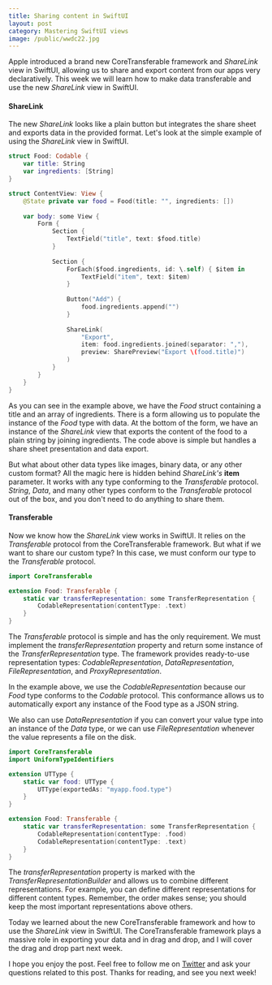 ```yaml
---
title: Sharing content in SwiftUI 
layout: post
category: Mastering SwiftUI views
image: /public/wwdc22.jpg
---
```


Apple introduced a brand new CoreTransferable framework and *ShareLink* view in SwiftUI, allowing us to share and export content from our apps very declaratively. This week we will learn how to make data transferable and use the new *ShareLink* view in SwiftUI.

#### ShareLink
The new *ShareLink* looks like a plain button but integrates the share sheet and exports data in the provided format. Let's look at the simple example of using the *ShareLink* view in SwiftUI.

```swift
struct Food: Codable {
    var title: String
    var ingredients: [String]
}

struct ContentView: View {
    @State private var food = Food(title: "", ingredients: [])
    
    var body: some View {
        Form {
            Section {
                TextField("title", text: $food.title)
            }
            
            Section {
                ForEach($food.ingredients, id: \.self) { $item in
                    TextField("item", text: $item)
                }
                
                Button("Add") {
                    food.ingredients.append("")
                }
                
                ShareLink(
                    "Export",
                    item: food.ingredients.joined(separator: ","),
                    preview: SharePreview("Export \(food.title)")
                )
            }
        }
    }
}
```

As you can see in the example above, we have the *Food* struct containing a title and an array of ingredients. There is a form allowing us to populate the instance of the *Food* type with data. At the bottom of the form, we have an instance of the *ShareLink* view that exports the content of the food to a plain string by joining ingredients. The code above is simple but handles a share sheet presentation and data export.

But what about other data types like images, binary data, or any other custom format? All the magic here is hidden behind *ShareLink's* **item** parameter. It works with any type conforming to the *Transferable* protocol. *String*, *Data*, and many other types conform to the *Transferable* protocol out of the box, and you don't need to do anything to share them.

#### Transferable
Now we know how the *ShareLink* view works in SwiftUI. It relies on the *Transferable* protocol from the CoreTransferable framework. But what if we want to share our custom type? In this case, we must conform our type to the *Transferable* protocol.

```swift
import CoreTransferable

extension Food: Transferable {
    static var transferRepresentation: some TransferRepresentation {
        CodableRepresentation(contentType: .text)
    }
}
```

The *Transferable* protocol is simple and has the only requirement. We must implement the *transferRepresentation* property and return some instance of the *TransferRepresentation* type. The framework provides ready-to-use representation types: *CodableRepresentation*, *DataRepresentation*, *FileRepresentation*, and *ProxyRepresentation*.

In the example above, we use the *CodableRepresentation* because our *Food* type conforms to the *Codable* protocol. This conformance allows us to automatically export any instance of the Food type as a JSON string.

We also can use *DataRepresentation* if you can convert your value type into an instance of the *Data* type, or we can use *FileRepresentation* whenever the value represents a file on the disk.

```swift
import CoreTransferable
import UniformTypeIdentifiers

extension UTType {
    static var food: UTType {
        UTType(exportedAs: "myapp.food.type")
    }
}

extension Food: Transferable {
    static var transferRepresentation: some TransferRepresentation {
        CodableRepresentation(contentType: .food)
        CodableRepresentation(contentType: .text)
    }
}
```

The *transferRepresentation* property is marked with the *TransferRepresentationBuilder* and allows us to combine different representations. For example, you can define different representations for different content types. Remember, the order makes sense; you should keep the most important representations above others.

Today we learned about the new CoreTransferable framework and how to use the *ShareLink* view in SwiftUI. The CoreTransferable framework plays a massive role in exporting your data and in drag and drop, and I will cover the drag and drop part next week.

I hope you enjoy the post. Feel free to follow me on [Twitter](https://twitter.com/mecid) and ask your questions related to this post. Thanks for reading, and see you next week!
